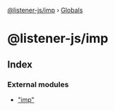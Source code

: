 [@listener-js/imp](README.md) › [Globals](globals.md)

# @listener-js/imp

## Index

### External modules

* ["imp"](modules/_imp_.md)
